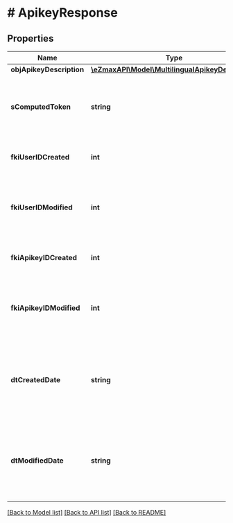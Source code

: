 # # ApikeyResponse

## Properties

Name | Type | Description | Notes
------------ | ------------- | ------------- | -------------
**objApikeyDescription** | [**\eZmaxAPI\Model\MultilingualApikeyDescription**](MultilingualApikeyDescription.md) |  |
**sComputedToken** | **string** | The secret token for the API key.  This will be returned only on creation. | [optional]
**fkiUserIDCreated** | **int** | The id of the User that created the object. |
**fkiUserIDModified** | **int** | The id of the User that made the last modification on the object. |
**fkiApikeyIDCreated** | **int** | The id of the API Key that created the object. | [optional]
**fkiApikeyIDModified** | **int** | The id of the API Key that made the last modification on the object. | [optional]
**dtCreatedDate** | **string** | Represent a Date Time. The timezone is the one configured in the User&#39;s profile. |
**dtModifiedDate** | **string** | Represent a Date Time. The timezone is the one configured in the User&#39;s profile. |

[[Back to Model list]](../../README.md#models) [[Back to API list]](../../README.md#endpoints) [[Back to README]](../../README.md)
